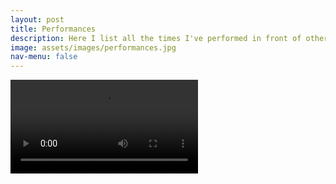```yaml
---
layout: post
title: Performances
description: Here I list all the times I've performed in front of other people, while reflecting over my playing and reviewing myself
image: assets/images/performances.jpg
nav-menu: false
---
```


<video controls><source src="../assets/images/last_christmas.MOV" type="video/quicktime">Your browser does not support the video tag.</video>
